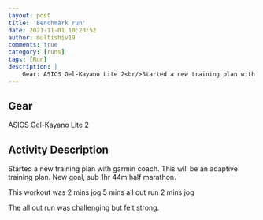 ```yaml
---
layout: post
title: 'Benchmark run'
date: 2021-11-01 10:20:52
author: multishiv19
comments: true
category: [runs]
tags: [Run]
description: |
    Gear: ASICS Gel-Kayano Lite 2<br/>Started a new training plan with garmin coach.<br/>This will be an adaptive training plan.<br/>New goal, sub 1hr 44m half marathon. <br/><br/>This workout was<br/>2 mins jog<br/>5 mins all out run<br/>2 mins jog<br/><br/>The all out run was challenging but felt strong. 
---
```


## Gear
ASICS Gel-Kayano Lite 2

## Activity Description
Started a new training plan with garmin coach.
This will be an adaptive training plan.
New goal, sub 1hr 44m half marathon. 

This workout was
2 mins jog
5 mins all out run
2 mins jog

The all out run was challenging but felt strong. 


<div width='100%' class='strava-embed-placeholder' data-embed-type='activity' data-embed-id='6198736134'></div>
<script src='https://strava-embeds.com/embed.js'></script>
